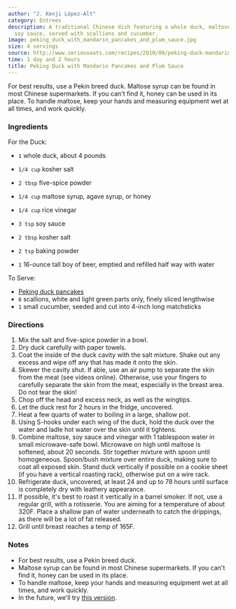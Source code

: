 ```yaml
---
author: "J. Kenji López-Alt"
category: Entrees
description: A traditional Chinese dish featuring a whole duck, maltose syrup and
  soy sauce, served with scallions and cucumber.
image: peking_duck_with_mandarin_pancakes_and_plum_sauce.jpg
size: 4 servings
source: http://www.seriouseats.com/recipes/2010/09/peking-duck-mandarin-pancakes-plum-sauce-recipe.html
time: 1 day and 2 hours
title: Peking Duck with Mandarin Pancakes and Plum Sauce
---
```


For best results, use a Pekin breed duck. Maltose syrup can be found in most Chinese supermarkets. If you can't find it, honey can be used in its place. To handle maltose, keep your hands and measuring equipment wet at all times, and work quickly.

### Ingredients

For the Duck:

  * `1` whole duck, about 4 pounds
  * `1/4 cup` kosher salt
  * `2 tbsp` five-spice powder

  * `1/4 cup` maltose syrup, agave syrup, or honey
  * `1/4 cup` rice vinegar
  * `3 tsp` soy sauce
  * `2 tbsp` kosher salt
  * `2 tsp` baking powder
  * `1` 16-ounce tall boy of beer, emptied and refilled half way with water

To Serve:

  * [Peking duck pancakes](peking_duck_pancakes.html)
  * `6` scallions, white and light green parts only, finely sliced lengthwise
  * `1` small cucumber, seeded and cut into 4-inch long matchsticks

### Directions

1. Mix the salt and five-spice powder in a bowl.
2. Dry duck carefully with paper towels.
3. Coat the inside of the duck cavity with the salt mixture. Shake out any excess and wipe off any that has made it onto the skin.
4. Skewer the cavity shut. If able, use an air pump to separate the skin from the meat (see videos online). Otherwise, use your fingers to carefully separate the skin from the meat, especially in the breast area. Do not tear the skin!
5. Chop off the head and excess neck, as well as the wingtips.
6. Let the duck rest for 2 hours in the fridge, uncovered.
8. Heat a few quarts of water to boiling in a large, shallow pot.
9. Using S-hooks under each wing of the duck, hold the duck over the water and ladle hot water over the skin until it tightens.
10. Combine maltose, soy sauce and vinegar with 1 tablespoon water in small microwave-safe bowl. Microwave on high until maltose is softened, about 20 seconds. Stir together mixture with spoon until homogeneous. Spoon/bush mixture over entire duck, making sure to coat all exposed skin. Stand duck vertically if possible on a cookie sheet (if you have a vertical roasting rack), otherwise put on a wire rack.
11. Refrigerate duck, uncovered, at least 24 and up to 78 hours until surface is completely dry with leathery appearance.
12. If possible, it's best to roast it vertically in a barrel smoker. If not, use a regular grill, with a rotisserie. You are aiming for a temperature of about 320F. Place a shallow pan of water underneath to catch the drippings, as there will be a lot of fat released.
13. Grill until breast reaches a temp of 165F.

### Notes

* For best results, use a Pekin breed duck.
* Maltose syrup can be found in most Chinese supermarkets. If you can't find it, honey can be used in its place.
* To handle maltose, keep your hands and measuring equipment wet at all times, and work quickly.
* In the future, we'll try [this version](https://www.youtube.com/watch?v=9omaRJCDA1g).